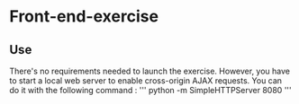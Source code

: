 # Front-end-exercise

## Use
There's no requirements needed to launch the exercise. However, you have to start a local web server to enable cross-origin AJAX requests.
You can do it with the following command :
'''
python -m SimpleHTTPServer 8080
'''
